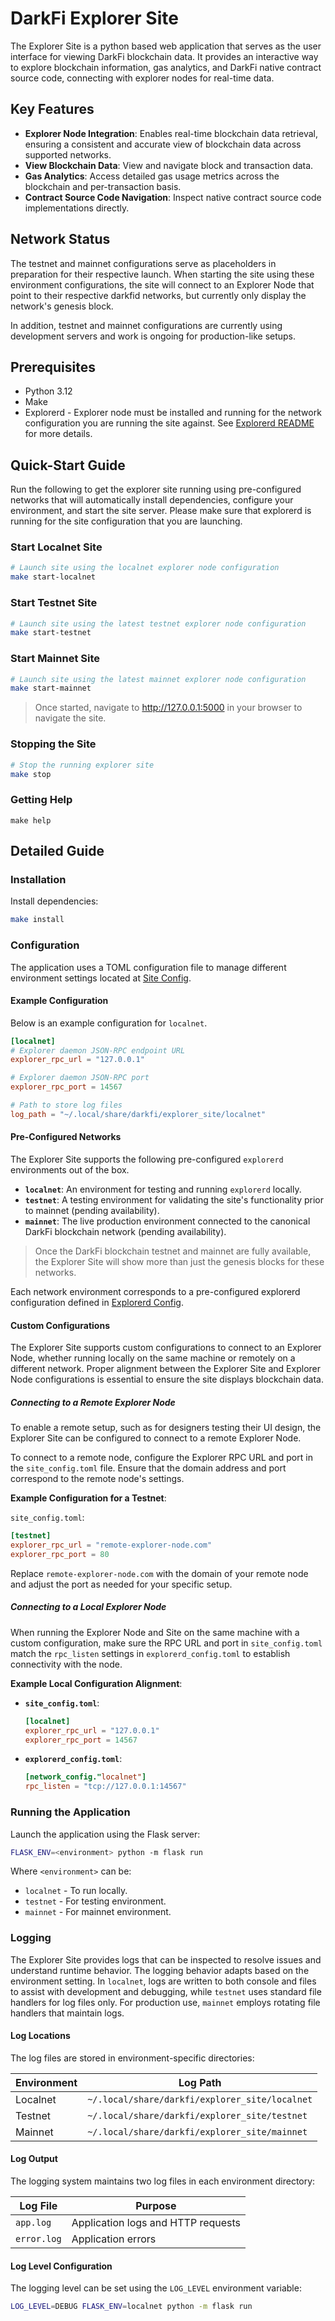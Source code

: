 # DarkFi Explorer Site

The Explorer Site is a python based web application that serves as the user interface for viewing DarkFi blockchain data. It provides an interactive way to explore blockchain information, gas analytics, and DarkFi native contract source code, connecting with explorer nodes for real-time data.

## Key Features

- **Explorer Node Integration**: Enables real-time blockchain data retrieval, ensuring a consistent and accurate view of blockchain data across supported networks.
- **View Blockchain Data**: View and navigate block and transaction data.
- **Gas Analytics**: Access detailed gas usage metrics across the blockchain and per-transaction basis.
- **Contract Source Code Navigation**: Inspect native contract source code implementations directly.

## Network Status

The testnet and mainnet configurations serve as placeholders in preparation for their respective launch. When starting the site using these environment configurations, the site will connect to an Explorer Node that point to their respective darkfid networks, but currently only display the network's genesis block.

In addition, testnet and mainnet configurations are currently using development servers and work is ongoing for production-like setups.

## Prerequisites
- Python 3.12
- Make
- Explorerd - Explorer node must be installed and running for the network configuration you are running the site against. See [Explorerd README](../explorerd/README.md) for more details.

## Quick-Start Guide

Run the following to get the explorer site running using pre-configured networks that will automatically install dependencies, configure your environment, and start the site server. Please make sure that explorerd is running for the site configuration that you are launching.

### Start Localnet Site

```sh
# Launch site using the localnet explorer node configuration  
make start-localnet
```

### Start Testnet Site

```sh
# Launch site using the latest testnet explorer node configuration 
make start-testnet
```

### Start Mainnet Site

```sh
# Launch site using the latest mainnet explorer node configuration 
make start-mainnet
```

> Once started, navigate to http://127.0.0.1:5000 in your browser to navigate the site.

### Stopping the Site

```sh
# Stop the running explorer site
make stop
```

### Getting Help
```shell
make help
```

## Detailed Guide

### Installation

Install dependencies:
```sh
make install
```

### Configuration

The application uses a TOML configuration file to manage different environment settings located at [Site Config](site_config.toml).

#### Example Configuration

Below is an example configuration for `localnet`.

```toml
[localnet]
# Explorer daemon JSON-RPC endpoint URL
explorer_rpc_url = "127.0.0.1"

# Explorer daemon JSON-RPC port
explorer_rpc_port = 14567

# Path to store log files
log_path = "~/.local/share/darkfi/explorer_site/localnet"
```

#### Pre-Configured Networks

The Explorer Site supports the following pre-configured `explorerd` environments out of the box.
- **`localnet`**: An environment for testing and running `explorerd` locally.
- **`testnet`**: A testing environment for validating the site's functionality prior to mainnet (pending availability).
- **`mainnet`**: The live production environment connected to the canonical DarkFi blockchain network (pending availability).

> Once the DarkFi blockchain testnet and mainnet are fully available, the Explorer Site will show more than just the genesis blocks for these networks.

Each network environment corresponds to a pre-configured explorerd configuration defined in [Explorerd Config](../explorerd/explorerd_config.toml).

#### Custom Configurations

The Explorer Site supports custom configurations to connect to an Explorer Node, whether running locally on the same machine or remotely on a different network. Proper alignment between the Explorer Site and Explorer Node configurations is essential to ensure the site displays blockchain data.

##### Connecting to a Remote Explorer Node

To enable a remote setup, such as for designers testing their UI design, the Explorer Site can be configured to connect to a remote Explorer Node.

To connect to a remote node, configure the Explorer RPC URL and port in the `site_config.toml` file. Ensure that the domain address and port correspond to the remote node's settings.

**Example Configuration for a Testnet**:

`site_config.toml`:

```toml
[testnet]
explorer_rpc_url = "remote-explorer-node.com"
explorer_rpc_port = 80
```

Replace `remote-explorer-node.com` with the domain of your remote node and adjust the port as needed for your specific setup.

##### Connecting to a Local Explorer Node

When running the Explorer Node and Site on the same machine with a custom configuration, make sure the RPC URL and port in `site_config.toml` match the `rpc_listen` settings in `explorerd_config.toml` to establish connectivity with the node.

**Example Local Configuration Alignment**:

- **`site_config.toml`**:

  ```toml
  [localnet]
  explorer_rpc_url = "127.0.0.1"
  explorer_rpc_port = 14567
  ```

- **`explorerd_config.toml`**:

  ```toml
  [network_config."localnet"]
  rpc_listen = "tcp://127.0.0.1:14567"
  ```

### Running the Application

Launch the application using the Flask server:

```sh
FLASK_ENV=<environment> python -m flask run
```

Where `<environment>` can be:
- `localnet` - To run locally.
- `testnet` - For testing environment.
- `mainnet` - For mainnet environment.

### Logging

The Explorer Site provides logs that can be inspected to resolve issues and understand runtime behavior. The logging behavior adapts based on the environment setting. In `localnet`, logs are written to both console and files to assist with development and debugging, while `testnet` uses standard file handlers for log files only. For production use, `mainnet` employs rotating file handlers that maintain logs.

#### Log Locations

The log files are stored in environment-specific directories:

| Environment | Log Path |
|------------|----------|
| Localnet | `~/.local/share/darkfi/explorer_site/localnet` |
| Testnet | `~/.local/share/darkfi/explorer_site/testnet` |
| Mainnet | `~/.local/share/darkfi/explorer_site/mainnet` |

#### Log Output

The logging system maintains two log files in each environment directory:

| Log File | Purpose |
|----------|---------|
| `app.log` | Application logs and HTTP requests |
| `error.log` | Application errors |

#### Log Level Configuration

The logging level can be set using the `LOG_LEVEL` environment variable:
```sh
LOG_LEVEL=DEBUG FLASK_ENV=localnet python -m flask run
```